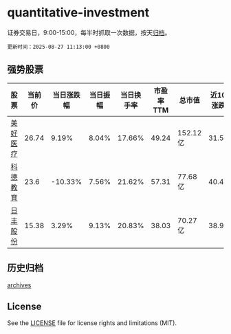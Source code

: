 # quantitative-investment

证券交易日，9:00-15:00，每半时抓取一次数据，按天[归档](archives)。

`更新时间：2025-08-27 11:13:00 +0800`

## 强势股票

|股票|当前价|当日涨跌幅|当日振幅|当日换手率|市盈率TTM|总市值|近10日涨跌幅|
|----|----|----|----|----|----|----|----|
|[美好医疗](https://xueqiu.com/S/SZ301363)|26.74|9.19%|8.04%|17.66%|49.24|152.12亿|31.59%|
|[科德教育](https://xueqiu.com/S/SZ300192)|23.6|-10.33%|7.56%|21.62%|57.31|77.68亿|40.48%|
|[日丰股份](https://xueqiu.com/S/SZ002953)|15.38|3.29%|9.13%|20.83%|38.03|70.27亿|38.93%|

## 历史归档

[archives](archives)

## License

See the [LICENSE](LICENSE) file for license rights and limitations (MIT).